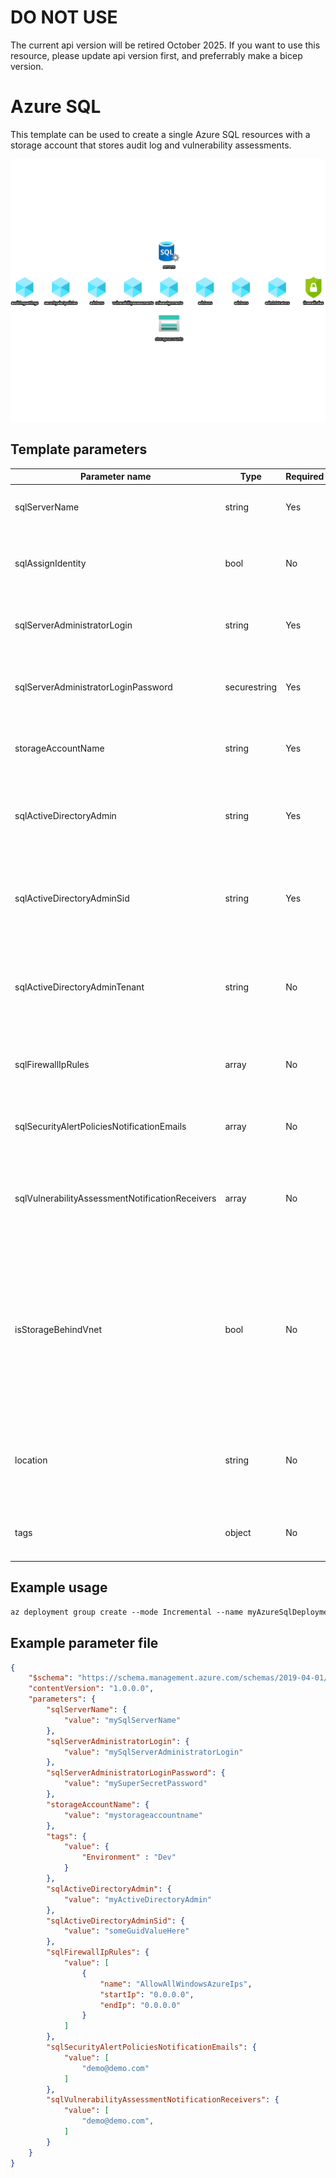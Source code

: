 # DO NOT USE
The current api version will be retired October 2025. If you want to use this resource, please update api version first, and preferrably make a bicep version. 

# Azure SQL

This template can be used to create a single Azure SQL resources with a storage account that stores audit log and vulnerability assessments.

![Resource view](overview.png)

## Template parameters

| Parameter name                                  | Type         | Required | Value                                                                                                                                                 |
|-------------------------------------------------|--------------|----------|-------------------------------------------------------------------------------------------------------------------------------------------------------|
| sqlServerName                                   | string       | Yes      | The name of the SQL logical server.                                                                                                                   |
| sqlAssignIdentity                               | bool         | No       | If the SQL logical server should be assigned an identity                                                                                              |
| sqlServerAdministratorLogin                     | string       | Yes      | The administrator login of the logical SQL server.                                                                                                    |
| sqlServerAdministratorLoginPassword             | securestring | Yes      | The administrator login password of the logical SQL server.                                                                                           |
| storageAccountName                              | string       | Yes      | The name of the storage account used by the Azure SQL.                                                                                                |
| sqlActiveDirectoryAdmin                         | string       | Yes      | The active directory admin of the SQL Server. This can be either a user og group                                                                      |
| sqlActiveDirectoryAdminSid                      | string       | Yes      | The object id of the active directory admin. This can be found in Azure Active Directory.                                                             |
| sqlActiveDirectoryAdminTenant                   | string       | No       | The tenant of the active directory admin. Defaults to the tenant of the subscription.                                                                 |
| sqlFirewallIpRules                              | array        | No       | Object containing all the IP exceptions to add in the firewall.                                                                                       |
| sqlSecurityAlertPoliciesNotificationEmails      | array        | No       | The receivers of security alerts on the sql server.                                                                                                   |
| sqlVulnerabilityAssessmentNotificationReceivers | array        | No       | The receivers of results generated by the vulnerability scans on the sql server.                                                                      |
| isStorageBehindVnet                             | bool         | No       | Enable Auditing to storage behind Virtual Network or firewall rules. The user deploying the template must have an administrator or owner permissions. |
| location                                        | string       | No       | Location for all resources within this template. Defaults to the resource group location.                                                             |
| tags                                            | object       | No       | The tags to append on each resource created.                                                                                                          |

## Example usage

``` ps
az deployment group create --mode Incremental --name myAzureSqlDeployment --resource-group myResourceGroup --template-file ./azuredeploy.json --template-uri "https://raw.githubusercontent.com/equinor/ioc-shared-infrastructure/master/resources/resourceAzureSql/azuredeploy.jsonc"
```

## Example parameter file

``` json
{
    "$schema": "https://schema.management.azure.com/schemas/2019-04-01/deploymentParameters.json#",
    "contentVersion": "1.0.0.0",
    "parameters": {
        "sqlServerName": {
            "value": "mySqlServerName"
        },
        "sqlServerAdministratorLogin": {
            "value": "mySqlServerAdministratorLogin"
        },
        "sqlServerAdministratorLoginPassword": {
            "value": "mySuperSecretPassword"
        },
        "storageAccountName": {
            "value": "mystorageaccountname"
        },
        "tags": {
            "value": {
                "Environment" : "Dev"
            }
        },
        "sqlActiveDirectoryAdmin": {
            "value": "myActiveDirectoryAdmin"
        },
        "sqlActiveDirectoryAdminSid": {
            "value": "someGuidValueHere"
        },
        "sqlFirewallIpRules": {
            "value": [
                {
                    "name": "AllowAllWindowsAzureIps",
                    "startIp": "0.0.0.0",
                    "endIp": "0.0.0.0"
                }
            ]
        },
        "sqlSecurityAlertPoliciesNotificationEmails": {
            "value": [
                "demo@demo.com"
            ]
        },
        "sqlVulnerabilityAssessmentNotificationReceivers": {
            "value": [
                "demo@demo.com",
            ]
        }
    }
}
```
